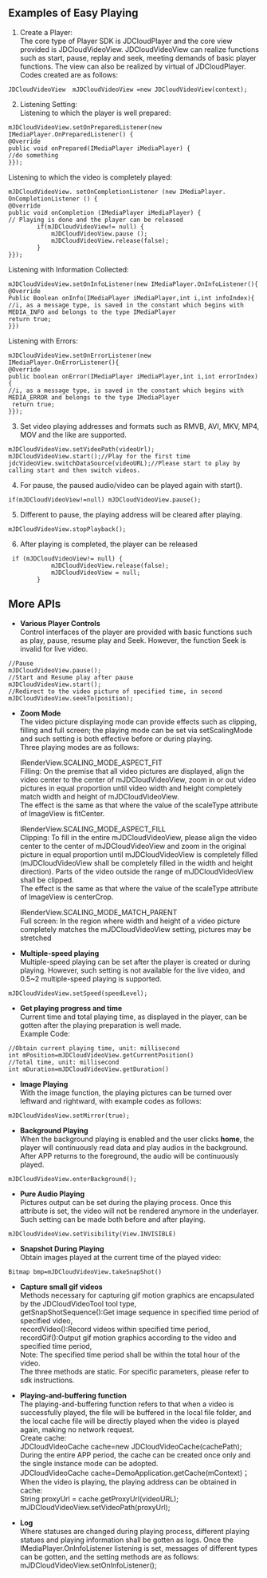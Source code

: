 ## Examples of Easy Playing

1. Create a Player:  
The core type of Player SDK is JDCloudPlayer and the core view provided is JDCloudVideoView. JDCloudVideoView can realize functions such as start, pause, replay and seek, meeting demands of basic player functions. The view can also be realized by virtual of JDCloudPlayer. Codes created are as follows:  
```
JDCloudVideoView  mJDCloudVideoView =new JDCloudVideoView(context);
```
2. Listening Setting:  
Listening to which the player is well prepared:
```  
mJDCloudVideoView.setOnPreparedListener(new IMediaPlayer.OnPreparedListener() {
@Override
public void onPrepared(IMediaPlayer iMediaPlayer) {
//do something
}});
```  
Listening to which the video is completely played:
```
mJDCloudVideoView. setOnCompletionListener (new IMediaPlayer. OnCompletionListener () {
@Override
public void onCompletion (IMediaPlayer iMediaPlayer) {
// Playing is done and the player can be released
		if(mJDCloudVideoView!= null) {
			mJDCloudVideoView.pause ();
			mJDCloudVideoView.release(false);
		}
}});
```  
Listening with Information Collected:
```
mJDCloudVideoView.setOnInfoListener(new IMediaPlayer.OnInfoListener(){
@Override
Public Boolean onInfo(IMediaPlayer iMediaPlayer,int i,int infoIndex){
//i, as a message type, is saved in the constant which begins with MEDIA_INFO and belongs to the type IMediaPlayer
return true;
}})
```  
Listening with Errors:
```
mJDCloudVideoView.setOnErrorListener(new IMediaPlayer.OnErrorListener(){
@Override
public boolean onError(IMediaPlayer iMediaPlayer,int i,int errorIndex) {
//i, as a message type, is saved in the constant which begins with MEDIA_ERROR and belongs to the type IMediaPlayer
 return true;
}});
```  
3. Set video playing addresses and formats such as RMVB, AVI, MKV, MP4, MOV and the like are supported.
```
mJDCloudVideoView.setVideoPath(videoUrl);
mJDCloudVideoView.start();//Play for the first time
jdcVideoView.switchDataSource(videoURL);//Please start to play by calling start and then switch videos.
```  
4. For pause, the paused audio/video can be played again with start().
```
if(mJDCloudVideoView!=null) mJDCloudVideoView.pause();
```  
5. Different to pause, the playing address will be cleared after playing.
```
mJDCloudVideoView.stopPlayback();
```  
6. After playing is completed, the player can be released
```
 if (mJDCloudVideoView!= null) {
            mJDCloudVideoView.release(false);
            mJDCloudVideoView = null;
        }
```  
## More APIs

* **Various Player Controls**  
Control interfaces of the player are provided with basic functions such as play, pause, resume play and Seek. However, the function Seek is invalid for live video.  
```
//Pause
mJDCloudVideoView.pause();
//Start and Resume play after pause
mJDCloudVideoView.start();
//Redirect to the video picture of specified time, in second
mJDCloudVideoView.seekTo(position);
```
* **Zoom Mode**  
The video picture displaying mode can provide effects such as clipping, filling and full screen; the playing mode can be set via setScalingMode and such setting is both effective before or during playing.  
Three playing modes are as follows:  

  IRenderView.SCALING_MODE_ASPECT_FIT   
  Filling: On the premise that all video pictures are displayed, align the video center to the center of mJDCloudVideoView, zoom in or out video pictures in equal proportion until video width and height completely match width and height of mJDCloudVideoView.  
  The effect is the same as that where the value of the scaleType attribute of ImageView is fitCenter.  

  IRenderView.SCALING_MODE_ASPECT_FILL    
  Clipping: To fill in the entire mJDCloudVideoView, please align the video center to the center of mJDCloudVideoView and zoom in the original picture in equal proportion until mJDCloudVideoView is completely filled (mJDCloudVideoView shall be completely filled in the width and height direction). Parts of the video outside the range of mJDCloudVideoView shall be clipped.  
  The effect is the same as that where the value of the scaleType attribute of ImageView is centerCrop.  

  IRenderView.SCALING_MODE_MATCH_PARENT  
  Full screen: In the region where width and height of a video picture completely matches the mJDCloudVideoView setting, pictures may be stretched  

* **Multiple-speed playing**  
Multiple-speed playing can be set after the player is created or during playing. However, such setting is not available for the live video, and 0.5~2 multiple-speed playing is supported.  
```
mJDCloudVideoView.setSpeed(speedLevel); 
```
* **Get playing progress and time**  
Current time and total playing time, as displayed in the player, can be gotten after the playing preparation is well made.  
Example Code:    
```
//Obtain current playing time, unit: millisecond
int mPosition=mJDCloudVideoView.getCurrentPosition()
//Total time, unit: millisecond
int mDuration=mJDCloudVideoView.getDuration()
```
* **Image Playing**  
With the image function, the playing pictures can be turned over leftward and rightward, with example codes as follows:  
```
mJDCloudVideoView.setMirror(true);
```
* **Background Playing**  
When the background playing is enabled and the user clicks **home**, the player will continuously read data and play audios in the background. After APP returns to the foreground, the audio will be continuously played.  
```
mJDCloudVideoView.enterBackground();
```
* **Pure Audio Playing**  
Pictures output can be set during the playing process. Once this attribute is set, the video will not be rendered anymore in the underlayer. Such setting can be made both before and after playing.  
```
mJDCloudVideoView.setVisibility(View.INVISIBLE)
```
* **Snapshot During Playing**  
Obtain images played at the current time of the played video:   
```
Bitmap bmp=mJDCloudVideoView.takeSnapShot()
```
* **Capture small gif videos**  
Methods necessary for capturing gif motion graphics are encapsulated by the JDCloudVideoTool tool type,  
getSnapShotSequence():Get image sequence in specified time period of specified video,  
recordVideo():Record videos within specified time period,  
recordGif():Output gif motion graphics according to the video and specified time period,  
Note: The specified time period shall be within the total hour of the video.  
The three methods are static. For specific parameters, please refer to sdk instructions.  

* **Playing-and-buffering function**  
The playing-and-buffering function refers to that when a video is successfully played, the file will be buffered in the local file folder, and the local cache file will be directly played when the video is played again, making no network request.   
Create cache:  
JDCloudVideoCache  cache=new JDCloudVideoCache(cachePath);  
During the entire APP period, the cache can be created once only and the single instance mode can be adopted.  
JDCloudVideoCache cache=DemoApplication.getCache(mContext)；  
When the video is playing, the playing address can be obtained in cache:  
String proxyUrl = cache.getProxyUrl(videoURL);  
mJDCloudVideoView.setVideoPath(proxyUrl);  

* **Log**  
Where statuses are changed during playing process, different playing statues and playing information shall be gotten as logs. Once the IMediaPlayer.OnInfoListener listening is set, messages of different types can be gotten, and the setting methods are as follows:  
mJDCloudVideoView.setOnInfoListener();  
